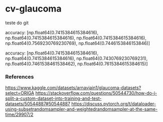 # cv-glaucoma
teste do git

accuracy: [np.float64(0.7415384615384616), np.float64(0.7415384615384616), np.float64(0.7415384615384616), np.float64(0.7569230769230769), np.float64(0.7446153846153846)]

accuracy: [np.float64(0.7415384615384616), np.float64(0.7415384615384616), np.float64(0.7430769230769231), np.float64(0.7461538461538462), np.float64(0.7615384615384615)]


### References
https://www.kaggle.com/datasets/arnavjain1/glaucoma-datasets?select=ORIGA
https://stackoverflow.com/questions/50544730/how-do-i-split-a-custom-dataset-into-training-and-test-datasets/50544887#50544887
https://discuss.pytorch.org/t/dataloader-using-subsetrandomsampler-and-weightedrandomsampler-at-the-same-time/29907/2